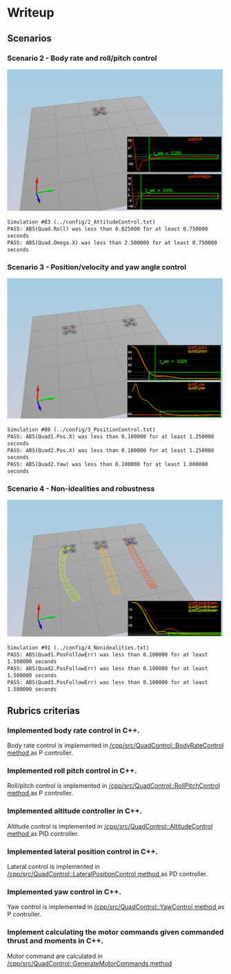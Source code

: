 # Writeup

## Scenarios

### Scenario 2 - Body rate and roll/pitch control

![](./img/scenario2.png)

```
Simulation #83 (../config/2_AttitudeControl.txt)
PASS: ABS(Quad.Roll) was less than 0.025000 for at least 0.750000 seconds
PASS: ABS(Quad.Omega.X) was less than 2.500000 for at least 0.750000 seconds
```

### Scenario 3 - Position/velocity and yaw angle control

![](./img/scenario3.png)

```
Simulation #88 (../config/3_PositionControl.txt)
PASS: ABS(Quad1.Pos.X) was less than 0.100000 for at least 1.250000 seconds
PASS: ABS(Quad2.Pos.X) was less than 0.100000 for at least 1.250000 seconds
PASS: ABS(Quad2.Yaw) was less than 0.100000 for at least 1.000000 seconds
```

### Scenario 4 - Non-idealities and robustness

![](./img/scenario4.png)

```
Simulation #91 (../config/4_Nonidealities.txt)
PASS: ABS(Quad1.PosFollowErr) was less than 0.100000 for at least 1.500000 seconds
PASS: ABS(Quad2.PosFollowErr) was less than 0.100000 for at least 1.500000 seconds
PASS: ABS(Quad3.PosFollowErr) was less than 0.100000 for at least 1.500000 seconds
```

## Rubrics criterias

### Implemented body rate control in C++.

Body rate control is implemented in [/cpp/src/QuadControl::BodyRateControl method ](/src/QuadControl.cpp#L89-L103) as P controller.

### Implemented roll pitch control in C++.

Roll/pitch control is implemented in [/cpp/src/QuadControl::RollPitchControl method ](/src/QuadControl.cpp#L116-L159) as P controller.

### Implemented altitude controller in C++.

Altitude control is implemented in [/cpp/src/QuadControl::AltitudeControl method ](/src/QuadControl.cpp#L161-L201) as PID controller.

### Implemented lateral position control in C++.

Lateral control is implemented in [/cpp/src/QuadControl::LateralPositionControl method ](/src/QuadControl.cpp#L204-L249) as PD controller.

### Implemented yaw control in C++.

Yaw control is implemented in [/cpp/src/QuadControl::YawControl method ](/src/QuadControl.cpp#L252-L272) as P controller.

### Implement calculating the motor commands given commanded thrust and moments in C++.

Motor command are calculated in [/cpp/src/QuadControl::GenerateMotorCommands method ](/src/QuadControl.cpp#L56-L87)
